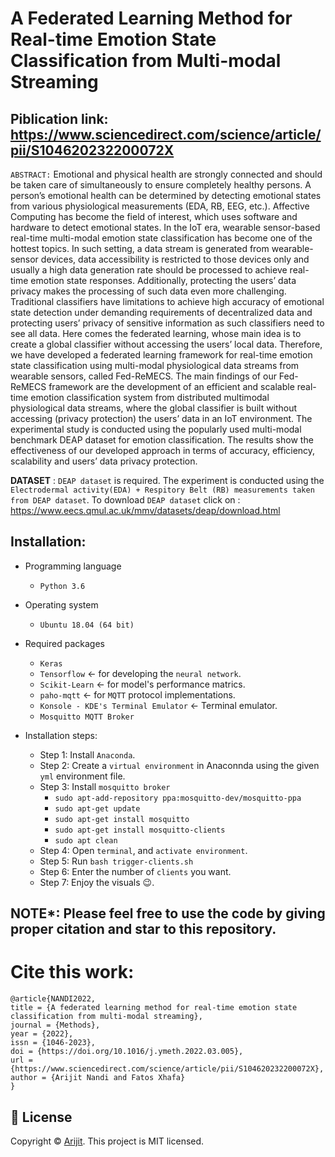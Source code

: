 # A Federated Learning Method for Real-time Emotion State Classification from Multi-modal Streaming

## Piblication link: https://www.sciencedirect.com/science/article/pii/S104620232200072X

`ABSTRACT:` Emotional and physical health are strongly connected and should be taken care of simultaneously to ensure completely healthy persons. A person’s emotional health can be determined by detecting emotional states from various physiological measurements (EDA, RB, EEG, etc.). Affective Computing has become the field of interest, which uses software and hardware to detect emotional states. In the IoT era, wearable sensor-based real-time multi-modal emotion state classification has become one of the hottest topics. In such setting, a data stream is generated from wearable-sensor devices, data accessibility is restricted to those devices only and usually a high data generation rate should be processed to achieve real-time emotion state responses. Additionally, protecting the users’ data privacy makes the processing of such data even more challenging. Traditional classifiers have limitations to achieve high accuracy of emotional state detection under demanding requirements of decentralized data and protecting users’ privacy of sensitive information as such classifiers need to see all data. Here comes the federated learning, whose main idea is to create a global classifier without accessing the users’ local data. Therefore, we have developed a federated learning framework for real-time emotion state classification using multi-modal physiological data streams from wearable sensors, called Fed-ReMECS. The main findings of our Fed-ReMECS framework are the development of an efficient and scalable real-time emotion classification system from distributed multimodal physiological data streams, where the global classifier is built without accessing (privacy protection) the users’ data in an IoT environment. The experimental study is conducted using the popularly used multi-modal benchmark DEAP dataset for emotion classification. The results show the effectiveness of our developed approach in terms of accuracy, efficiency, scalability and users’ data privacy protection.

**DATASET** : `DEAP dataset` is required. The experiment is conducted using the `Electrodermal activity(EDA) + Respitory Belt (RB) measurements taken from DEAP dataset`. To download `DEAP dataset` click on : https://www.eecs.qmul.ac.uk/mmv/datasets/deap/download.html


## Installation: 
- Programming language
  - `Python 3.6`

- Operating system
  - `Ubuntu 18.04 (64 bit)` 

- Required packages
  - `Keras` 
  - `Tensorflow` &#8592; for developing the `neural network`.
  - `Scikit-Learn` &#8592; for model's performance matrics. 
  - `paho-mqtt` &#8592; for `MQTT` protocol implementations. 
  - `Konsole - KDE's Terminal Emulator` &#8592; Terminal emulator.
  -  `Mosquitto MQTT Broker`
  
- Installation steps:
  - Step 1: Install `Anaconda`. 
  - Step 2: Create a `virtual environment` in Anaconnda using the given `yml` environment file.
  - Step 3: Install `mosquitto broker`
      - `sudo apt-add-repository ppa:mosquitto-dev/mosquitto-ppa`
      - `sudo apt-get update`
      - `sudo apt-get install mosquitto`
      - `sudo apt-get install mosquitto-clients`
      - `sudo apt clean`
  - Step 4: Open `terminal`, and `activate environment`.
  - Step 5: Run `bash trigger-clients.sh`
  - Step 6: Enter the number of `clients` you want. 
  - Step 7: Enjoy the visuals :wink:.


## NOTE*: Please feel free to use the code by giving proper citation and star to this repository.

# Cite this work: 
    @article{NANDI2022,
    title = {A federated learning method for real-time emotion state classification from multi-modal streaming},
    journal = {Methods},
    year = {2022},
    issn = {1046-2023},
    doi = {https://doi.org/10.1016/j.ymeth.2022.03.005},
    url = {https://www.sciencedirect.com/science/article/pii/S104620232200072X},
    author = {Arijit Nandi and Fatos Xhafa}
    }


## 📝 License

Copyright © [Arijit](https://github.com/officialarijit).
This project is MIT licensed.
